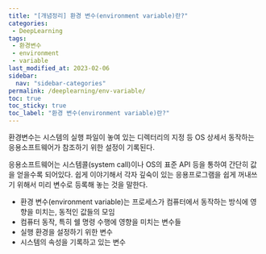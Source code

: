 ```yaml
---
title: "[개념정리] 환경 변수(environment variable)란?"
categories:
 - DeepLearning
tags:
 - 환경변수
 - environment
 - variable
last_modified_at: 2023-02-06
sidebar:
  nav: "sidebar-categories"
permalink: /deeplearning/env-variable/
toc: true
toc_sticky: true
toc_label: "환경 변수(environment variable)란?"
---
```

환경변수는 시스템의 실행 파일이 놓여 있는 디렉터리의 지정 등 OS 상세서 동작하는 응용소프트웨어가 참조하기 위한 설정이 기록된다.

응용소프트웨어는 시스템콜(system call)이나 OS의 표준 API 등을 통하여 간단히 값을 얻을수록 되어있다. 쉽게 이야기해서 각자 깊숙이 있는 응용프로그램을 쉽게 꺼내쓰기 위해서 미리 변수로 등록해 놓는 것을 말한다.

- 환경 변수(environment variable)는 프로세스가 컴퓨터에서 동작하는 방식에 영향을 미치는, 동적인 값들의 모임
- 컴퓨터 동작, 특히 쉘 명령 수행에 영향을 미치는 변수들
- 실행 환경을 설정하기 위한 변수
- 시스템의 속성을 기록하고 있는 변수
